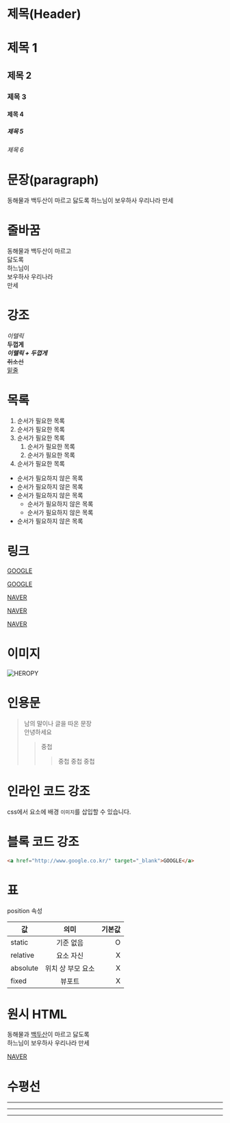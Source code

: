 # 제목(Header)

# 제목 1

## 제목 2

### 제목 3

#### 제목 4

##### 제목 5

###### 제목 6

# 문장(paragraph)

동해물과 백두산이 마르고 닳도록 하느님이 보우하사 우리나라 만세

# 줄바꿈

동해물과 백두산이 마르고  
닳도록  
하느님이  
보우하사
우리나라 <br/>만세

# 강조

_이텔릭_  
**두껍게**  
**_이텔릭 + 두껍게_**  
~~취소선~~  
<u>밑줄</u>

# 목록

1. 순서가 필요한 목록
1. 순서가 필요한 목록
1. 순서가 필요한 목록
   1. 순서가 필요한 목록
   1. 순서가 필요한 목록
1. 순서가 필요한 목록

- 순서가 필요하지 않은 목록
- 순서가 필요하지 않은 목록
- 순서가 필요하지 않은 목록
  - 순서가 필요하지 않은 목록
  - 순서가 필요하지 않은 목록
- 순서가 필요하지 않은 목록

# 링크

<a href="https://google.com">GOOGLE</a>

[GOOGLE](https://google.com)

<a href="https://naver.com" title="NAVER로 이동!">NAVER</a>

[NAVER](https://naver.com "NAVER로 이동!")

<a href="https://naver.com" title="NAVER로 이동!" target="_blank">NAVER</a>

# 이미지

![HEROPY](https://heropy.blog/css/images/logo.png)

# 인용문

> 남의 말이나 글을 따온 문장  
> 안녕하세요
>
> > 중첩
> >
> > > 중첩
> > > 중첩
> > > 중첩

# 인라인 코드 강조

css에서 요소에 배경 `이미지`를 삽입할 수 있습니다.

# 블록 코드 강조

```html
<a href="http://www.google.co.kr/" target="_blank">GOOGLE</a>
```

# 표

position 속성

| 값       |       의미        | 기본값 |
| -------- | :---------------: | -----: |
| static   |     기준 없음     |      O |
| relative |     요소 자신     |      X |
| absolute | 위치 상 부모 요소 |      X |
| fixed    |      뷰포트       |      X |

# 원시 HTML

동해물과 <span style="text-decoration: underline;">백두산</span>이 마르고 닳도록<br/>
하느님이 보우하사 우리나라 만세

<a href="https://naver.com" title="NAVER로 이동!" target="_blank">NAVER</a>

# 수평선

---

---

---

